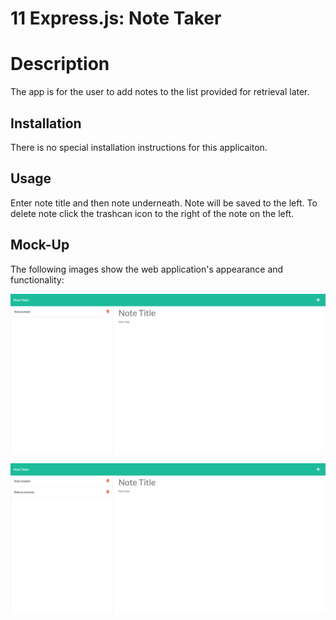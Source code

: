 # 11 Express.js: Note Taker

# Description

The app is for the user to add notes to the list provided for retrieval later. 

## Installation

There is no special installation instructions for this applicaiton. 

## Usage

Enter note title and then note underneath. 
Note will be saved to the left. 
To delete note click the trashcan icon to the right of the note on the left. 

## Mock-Up

The following images show the web application's appearance and functionality:

![Existing notes are listed in the left-hand column with empty fields on the right-hand side for the new note’s title and text.](./Assets/11-express-homework-demo-01.png)

![Note titled “Balance accounts” reads, “Balance account books by end of day Monday,” with other notes listed on the left.](./Assets/11-express-homework-demo-02.png)



